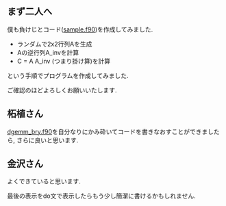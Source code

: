 ## まず二人へ
僕も負けじとコード([sample.f90](sample.f90))を作成してみました.

* ランダムで2x2行列Aを生成
* Aの逆行列A_invを計算
* C = A A_inv (つまり掛け算)を計算

という手順でプログラムを作成してみました.

ご確認のほどよろしくお願いいたします.

## 柘植さん
[dgemm_bry.f90](./../dgemm_bry.f90)を自分なりにかみ砕いてコードを書きなおすことができましたら, さらに良いと思います.

## 金沢さん
よくできていると思います.

最後の表示をdo文で表示したらもう少し簡潔に書けるかもしれません.
